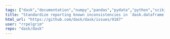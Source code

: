 ```yaml
---
tags: ["dask","documentation","numpy","pandas","pydata","python","scikit-learn","scipy"]
title: "Standardize reporting known inconsistencies in `dask.dataframe` API"
html_url: "https://github.com/dask/dask/issues/9187"
user: "rrpelgrim"
repo: "dask/dask"
---
```


